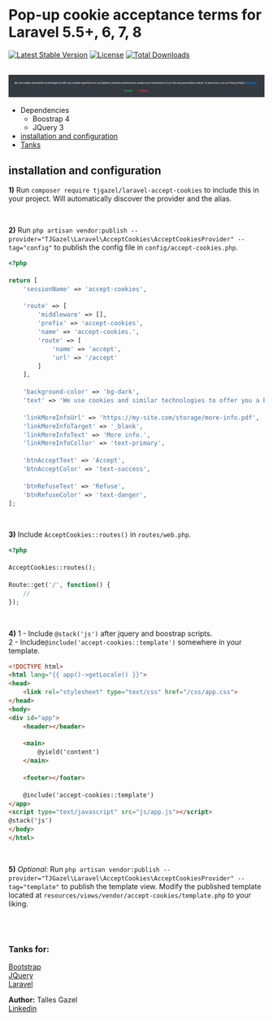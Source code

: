 # Pop-up cookie acceptance terms for Laravel 5.5+, 6, 7, 8

[![Latest Stable Version](https://poser.pugx.org/tjgazel/laravel-accept-cookies/v/stable)](https://packagist.org/packages/tjgazel/laravel-accept-cookies)
[![License](https://poser.pugx.org/tjgazel/laravel-accept-cookies/license)](https://github.com/tjgazel/laravel-accept-cookies/blob/master/LICENSE)
[![Total Downloads](https://poser.pugx.org/tjgazel/laravel-accept-cookies/downloads)](https://packagist.org/packages/tjgazel/laravel-accept-cookies)

<br>

<img src="Screenshot.png" />

<br>

- Dependencies
    - Boostrap 4
    - JQuery 3
- [installation and configuration](#instalation)
- [Tanks](#tanks)

<a name="instalation"></a>

## installation and configuration

**1)** Run `composer require tjgazel/laravel-accept-cookies` to include this in your project. Will automatically
discover the provider and the alias.

<br>

**2)** Run `php artisan vendor:publish --provider="TJGazel\Laravel\AcceptCookies\AcceptCookiesProvider" --tag="config"`
to publish the config file in `config/accept-cookies.php`. <br>

```php
<?php

return [
    'sessionName' => 'accept-cookies',

    'route' => [
        'middleware' => [],
        'prefix' => 'accept-cookies',
        'name' => 'accept-cookies.',
        'route' => [
            'name' => 'accept',
            'url' => '/accept'
        ]
    ],

    'background-color' => 'bg-dark',
    'text' => 'We use cookies and similar technologies to offer you a better experience on our platform, improve performance, analyze your interactions on our site and personalize content. To learn more, see our Privacy Policy.',

    'linkMoreInfoUrl' => 'https://my-site.com/storage/more-info.pdf',
    'linkMoreInfoTarget' => '_blank',
    'linkMoreInfoText' => 'More info.',
    'linkMoreInfoCollor' => 'text-primary',

    'btnAcceptText' => 'Accept',
    'btnAcceptColor' => 'text-success',

    'btnRefuseText' => 'Refuse',
    'btnRefuseColor' => 'text-danger',
];
```

<br>

**3)** Include `AcceptCookies::routes()` in `routes/web.php`.

```php
<?php

AcceptCookies::routes();

Route::get('/', function() {
    //
});
```

<br>

**4)** 1 - Include `@stack('js')` after jquery and boostrap scripts.  
2 - Include`@include('accept-cookies::template')` somewhere in your template.

```html
<!DOCTYPE html>
<html lang="{{ app()->getLocale() }}">
<head>
    <link rel="stylesheet" type="text/css" href="/css/app.css">
</head>
<body>
<div id="app">
    <header></header>
      
    <main>
        @yield('content')
    </main>

    <footer></footer>

    @include('accept-cookies::template')
</app>
<script type="text/javascript" src="js/app.js"></script>
@stack('js')
</body>
</html>
```

<br>

**5)** *Optional:*
Run `php artisan vendor:publish --provider="TJGazel\Laravel\AcceptCookies\AcceptCookiesProvider" --tag="template"`
to publish the template view. Modify the published template located
at `resources/views/vendor/accept-cookies/template.php` to your liking.


<br/> <br/>

<a name="tanks"></a>

### Tanks for:

[Bootstrap](http://getbootstrap.com/) <br>
[JQuery](http://jquery.com/) <br>
[Laravel](https://laravel.com/)

**Author:** Talles Gazel <br>
[Linkedin](https://www.linkedin.com/in/tallesgazel/)